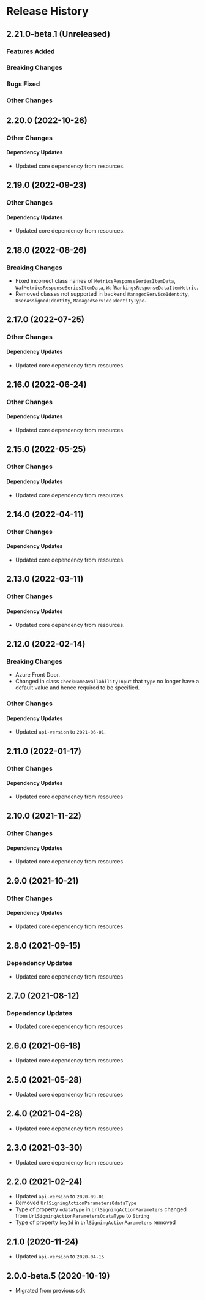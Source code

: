 # Release History

## 2.21.0-beta.1 (Unreleased)

### Features Added

### Breaking Changes

### Bugs Fixed

### Other Changes

## 2.20.0 (2022-10-26)

### Other Changes

#### Dependency Updates

- Updated core dependency from resources.

## 2.19.0 (2022-09-23)

### Other Changes

#### Dependency Updates

- Updated core dependency from resources.

## 2.18.0 (2022-08-26)

### Breaking Changes

- Fixed incorrect class names of `MetricsResponseSeriesItemData`, `WafMetricsResponseSeriesItemData`, `WafRankingsResponseDataItemMetric`.
- Removed classes not supported in backend `ManagedServiceIdentity`, `UserAssignedIdentity`, `ManagedServiceIdentityType`.

## 2.17.0 (2022-07-25)

### Other Changes

#### Dependency Updates

- Updated core dependency from resources.

## 2.16.0 (2022-06-24)

### Other Changes

#### Dependency Updates

- Updated core dependency from resources.

## 2.15.0 (2022-05-25)

### Other Changes

#### Dependency Updates

- Updated core dependency from resources.

## 2.14.0 (2022-04-11)

### Other Changes

#### Dependency Updates

- Updated core dependency from resources.

## 2.13.0 (2022-03-11)

### Other Changes

#### Dependency Updates

- Updated core dependency from resources.

## 2.12.0 (2022-02-14)

### Breaking Changes

- Azure Front Door.
- Changed in class `CheckNameAvailabilityInput` that `type` no longer have a default value and hence required to be specified.

### Other Changes

#### Dependency Updates

- Updated `api-version` to `2021-06-01`.

## 2.11.0 (2022-01-17)

### Other Changes

#### Dependency Updates

- Updated core dependency from resources

## 2.10.0 (2021-11-22)

### Other Changes

#### Dependency Updates

- Updated core dependency from resources

## 2.9.0 (2021-10-21)

### Other Changes

#### Dependency Updates

- Updated core dependency from resources

## 2.8.0 (2021-09-15)

### Dependency Updates

- Updated core dependency from resources

## 2.7.0 (2021-08-12)

### Dependency Updates

- Updated core dependency from resources

## 2.6.0 (2021-06-18)

- Updated core dependency from resources

## 2.5.0 (2021-05-28)
- Updated core dependency from resources

## 2.4.0 (2021-04-28)

- Updated core dependency from resources

## 2.3.0 (2021-03-30)

- Updated core dependency from resources

## 2.2.0 (2021-02-24)

- Updated `api-version` to `2020-09-01`
- Removed `UrlSigningActionParametersOdataType`
- Type of property `odataType` in `UrlSigningActionParameters` changed from `UrlSigningActionParametersOdataType` to `String`
- Type of property `keyId` in `UrlSigningActionParameters` removed

## 2.1.0 (2020-11-24)

- Updated `api-version` to `2020-04-15`

## 2.0.0-beta.5 (2020-10-19)

- Migrated from previous sdk
